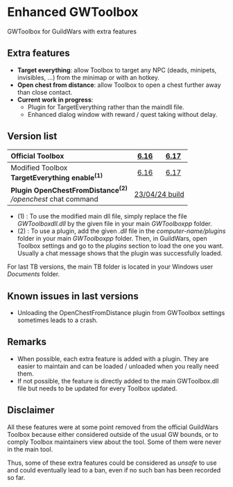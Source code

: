# Enhanced GWToolbox
GWToolbox for GuildWars with extra features

## Extra features
- **Target everything**: allow Toolbox to target any NPC (deads, minipets, invisibles, ...) from the minimap or with an hotkey.
- **Open chest from distance**: allow Toolbox to open a chest further away than close contact.
- **Current work in progress**:
    - Plugin for TargetEverything rather than the maindll file.
    - Enhanced dialog window with reward / quest taking without delay.

## Version list
<table>
<thead>
  <tr>
    <th align="left">Official Toolbox</th>
    <th><a href="https://github.com/gwdevhub/GWToolboxpp/releases/tag/6.16_Release">6.16</a></th>
    <th><a href="https://github.com/gwdevhub/GWToolboxpp/releases/tag/6.17_Release">6.17</a></th>
  </tr>
</thead>
<tbody>
  <tr>
    <td align="left"Modified Toolbox<br>Modified Toolbox<br><b>TargetEverything enable<sup>(1)</sup></b></td>
    <td align="center"><a href="/maindll/6.16/GWToolboxdll.dll">6.16</a></td>
    <td align="center"><a href="/maindll/6.17/GWToolboxdll.dll">6.17</a></td>
  </tr>
  <tr>
    <td align="left"><b>Plugin OpenChestFromDistance<sup>(2)</sup></b><br><i>/openchest</i> chat command</td>
    <td align="center" colspan="2"><a href="/plugins/OpenChestFromDistance/2024-04-23_6.16-build/OpenChestFromDistance.dll">23/04/24 build</a></td>
  </tr>
</tbody>
</table>

- (1) : To use the modified main dll file, simply replace the file <i>GWToolboxdll.dll</i> by the given file in your main <i>GWToolboxpp</i> folder.
- (2) : To use a plugin, add the given <i>.dll</i> file in the <i>computer-name/plugins</i> folder in your main <i>GWToolboxpp</i> folder. Then, in GuildWars, open Toolbox settings and go to the <i>plugins</i> section to load the one you want. Usually a chat message shows that the plugin was successfully loaded.

For last TB versions, the main TB folder is located in your Windows user <i>Documents</i> folder.


## Known issues in last versions
- Unloading the OpenChestFromDistance plugin from GWToolbox settings sometimes leads to a crash.

## Remarks
- When possible, each extra feature is added with a plugin. They are easier to maintain and can be loaded / unloaded when you really need them.
- If not possible, the feature is directly added to the main GWToolbox.dll file but needs to be updated for every Toolbox updated.

## Disclaimer
All these features were at some point removed from the official GuildWars Toolbox because either considered outside of the usual GW bounds, or to comply Toolbox maintainers view about the tool. Some of them were never in the main tool.

Thus, some of these extra features could be considered as *unsafe* to use and could eventually lead to a ban, even if no such ban has been recorded so far.
